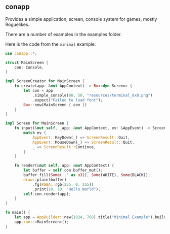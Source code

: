 ## conapp

Provides a simple application, screen, console system for games, mostly Roguelikes.

There are a number of examples in the examples folder.

Here is the code from the `minimal` example:

```rs
use conapp::*;

struct MainScreen {
    con: Console,
}

impl ScreenCreator for MainScreen {
    fn create(app: &mut AppContext) -> Box<dyn Screen> {
        let con = app
            .simple_console(80, 50, "resources/terminal_8x8.png")
            .expect("Failed to load font");
        Box::new(MainScreen { con })
    }
}

impl Screen for MainScreen {
    fn input(&mut self, _app: &mut AppContext, ev: &AppEvent) -> ScreenResult {
        match ev {
            AppEvent::KeyDown(_) => ScreenResult::Quit,
            AppEvent::MouseDown(_) => ScreenResult::Quit,
            _ => ScreenResult::Continue,
        }
    }

    fn render(&mut self, app: &mut AppContext) {
        let buffer = self.con.buffer_mut();
        buffer.fill(Some('.' as u32), Some(WHITE), Some(BLACK));
        draw::plain(buffer)
            .fg(RGBA::rgb(255, 0, 255))
            .print(10, 10, "Hello World");
        self.con.render(app);
    }
}

fn main() {
    let app = AppBuilder::new(1024, 768).title("Minimal Example").build();
    app.run::<MainScreen>();
}
```
